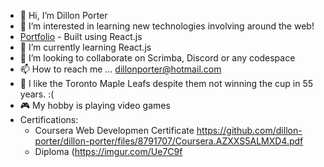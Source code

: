 - 👋 Hi, I’m Dillon Porter
- 👀 I’m interested in learning new technologies involving around the web!
- [Portfolio](dillon-porter.github.io/my-portfolio/) - Built using React.js
- 🌱 I’m currently learning React.js
- 💞️ I’m looking to collaborate on Scrimba, Discord or any codespace 
- 📫 How to reach me ... dillonporter@hotmail.com
- 🏒 I like the Toronto Maple Leafs despite them not winning the cup in 55 years. :(
- 🎮 My hobby is playing video games
- Certifications:
  - Coursera Web Developmen Certificate https://github.com/dillon-porter/dillon-porter/files/8791707/Coursera.AZXXS5ALMXD4.pdf
  - Diploma (https://imgur.com/Ue7C9f


<!---
dillon-porter/dillon-porter is a ✨ special ✨ repository because its `README.md` (this file) appears on your GitHub profile.
You can click the Preview link to take a look at your changes.
--->
